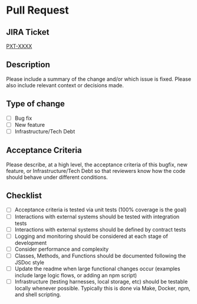 # Pull Request

## JIRA Ticket

[PXT-XXXX](https://chghealthcare.atlassian.net/browse/PXT-XXXX)

## Description

Please include a summary of the change and/or which issue is fixed. Please also include relevant context or decisions made.

## Type of change

- [ ] Bug fix
- [ ] New feature
- [ ] Infrastructure/Tech Debt

## Acceptance Criteria

Please describe, at a high level, the acceptance criteria of this bugfix, new feature, or Infrastructure/Tech Debt so that reviewers know how the code should behave under different conditions.

## Checklist

- [ ] Acceptance criteria is tested via unit tests (100% coverage is the goal)
- [ ] Interactions with external systems should be tested with integration tests
- [ ] Interactions with external systems should be defined by contract tests
- [ ] Logging and monitoring should be considered at each stage of development
- [ ] Consider performance and complexity
- [ ] Classes, Methods, and Functions should be documented following the JSDoc style
- [ ] Update the readme when large functional changes occur (examples include large logic flows, or adding an npm script)
- [ ] Infrastructure (testing harnesses, local storage, etc) should be testable locally whenever possible. Typically this is done via Make, Docker, npm, and shell scripting.
